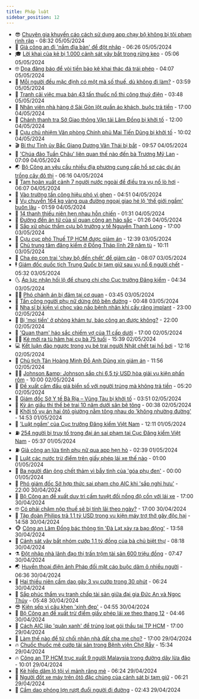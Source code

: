 ```yaml
---
title: Pháp luật
sidebar_position: 12
---
```


<!-- vnexpress-phap-luat:START -->
- 😎 [Chuyên gia khuyến cáo cách sử dụng app chạy bộ không bị tội phạm rình rập](https://vnexpress.net/chuyen-gia-khuyen-cao-cach-su-dung-app-chay-bo-khong-bi-toi-pham-rinh-rap-4742237.html) - 08:32 05/05/2024
- 🥰 [Giả công an đi &#39;nắm địa bàn&#39; để đột nhập](https://vnexpress.net/gia-cong-an-di-nam-dia-ban-de-dot-nhap-4742229.html) - 06:26 05/05/2024
- 🎓 [Lời khai của kẻ bị 1.000 cảnh sát vây bắt trong rừng keo](https://vnexpress.net/loi-khai-cua-ke-bi-1-000-canh-sat-vay-bat-trong-rung-keo-4742198.html) - 05:06 05/05/2024
- 🤓 [Dọa đăng báo để vòi tiền bảo kê khai thác đá trái phép](https://vnexpress.net/doa-dang-bao-de-voi-tien-bao-ke-khai-thac-da-trai-phep-4742189.html) - 04:07 05/05/2024
- 🎊 [Mỗi người đều mặc định có một mã số thuế, dù không đi làm?](https://vnexpress.net/moi-nguoi-deu-mac-dinh-co-mot-ma-so-thue-du-khong-di-lam-4742203.html) - 03:59 05/05/2024
- 🙉 [Tranh cãi việc mua bán 43 tấn thuốc nổ thi công thuỷ điện](https://vnexpress.net/tranh-cai-viec-mua-ban-43-tan-thuoc-no-thi-cong-thuy-dien-4742041.html) - 03:48 05/05/2024
- 🤡 [Nhân viên nhà hàng ở Sài Gòn lột quần áo khách, buộc trả tiền](https://vnexpress.net/nhan-vien-nha-hang-o-sai-gon-lot-quan-ao-khach-buoc-tra-tien-4742108.html) - 17:00 04/05/2024
- 🗽 [Chánh thanh tra Sở Giao thông Vận tải Lâm Đồng bị khởi tố](https://vnexpress.net/chanh-thanh-tra-so-giao-thong-van-tai-lam-dong-bi-khoi-to-4742089.html) - 12:00 04/05/2024
- 🌋 [Cựu chủ nhiệm Văn phòng Chính phủ Mai Tiến Dũng bị khởi tố](https://vnexpress.net/nguyen-chu-nhiem-van-phong-chinh-phu-mai-tien-dung-bi-bat-4742058.html) - 10:02 04/05/2024
- 🎬 [Bí thư Tỉnh ủy Bắc Giang Dương Văn Thái bị bắt](https://vnexpress.net/bi-thu-tinh-uy-bac-giang-duong-van-thai-bi-bat-4742029.html) - 09:57 04/05/2024
- 💯 [&#39;Chúa đảo Tuần Châu&#39; liên quan thế nào đến bà Trương Mỹ Lan](https://vnexpress.net/chua-dao-tuan-chau-lien-quan-the-nao-den-ba-truong-my-lan-4741985.html) - 07:09 04/05/2024
- 🌏 [Bộ Công an yêu cầu nhiều địa phương cung cấp hồ sơ các dự án trồng cây đô thị](https://vnexpress.net/bo-cong-an-yeu-cau-quang-ngai-cung-cap-ho-so-cac-du-an-trong-cay-do-thi-4741987.html) - 06:16 04/05/2024
- 🌊 [Tạm hoãn xuất cảnh 7 người nước ngoài để điều tra vụ nổ lò hơi](https://vnexpress.net/tam-hoan-xuat-canh-7-nguoi-nuoc-ngoai-de-dieu-tra-vu-no-lo-hoi-4741977.html) - 06:07 04/05/2024
- 💂 [Vào trường tấn công hiệu phó vì ghen](https://vnexpress.net/vao-truong-tan-cong-hieu-pho-vi-ghen-4741955.html) - 04:51 04/05/2024
- 🎡 [Vụ chuyển 164 kg vàng qua đường ngoại giao hé lộ &#39;thế giới ngầm&#39; buôn lậu](https://vnexpress.net/vu-chuyen-164-kg-vang-qua-duong-ngoai-giao-he-lo-the-gioi-ngam-buon-lau-4741632.html) - 01:59 04/05/2024
- 🫶 [14 thanh thiếu niên hẹn nhau hỗn chiến](https://vnexpress.net/14-thanh-thieu-nien-hen-nhau-hon-chien-4741845.html) - 01:31 04/05/2024
- 🐲 [Đường đến án tử của sĩ quan công an háo sắc](https://vnexpress.net/duong-den-an-tu-cua-si-quan-cong-an-hao-sac-4741850.html) - 01:26 04/05/2024
- 🚀 [Sắp xử phúc thẩm cựu bộ trưởng y tế Nguyễn Thanh Long](https://vnexpress.net/sap-xu-phuc-tham-cuu-bo-truong-y-te-nguyen-thanh-long-4741779.html) - 17:00 03/05/2024
- 🎊 [Cựu cục phó Thuế TP HCM được giảm án](https://vnexpress.net/cuu-cuc-pho-thue-tp-hcm-duoc-giam-an-4741751.html) - 12:39 03/05/2024
- 🤗 [Chủ trung tâm đăng kiểm ở Đồng Tháp lĩnh 29 năm tù](https://vnexpress.net/chu-trung-tam-dang-kiem-o-dong-thap-linh-29-nam-tu-4741669.html) - 10:11 03/05/2024
- 🗽 [Cha ép con trai &#39;chạy bộ đến chết&#39; để giảm cân](https://vnexpress.net/cha-ep-con-trai-chay-bo-den-chet-de-giam-can-4741559.html) - 08:07 03/05/2024
- 🕴 [Giám đốc quốc tịch Trung Quốc bị tạm giữ sau vụ nổ 6 người chết](https://vnexpress.net/giam-doc-quoc-tich-trung-quoc-bi-tam-giu-sau-vu-no-6-nguoi-chet-4740944.html) - 05:32 03/05/2024
- 🌜 [Áp lực nhận hối lộ để chung chi cho Cục trưởng Đăng kiểm](https://vnexpress.net/ap-luc-nhan-hoi-lo-de-chung-chi-cho-cuc-truong-dang-kiem-4741140.html) - 04:34 03/05/2024
- 🧑‍🏫 [Phó chánh án bị đâm tại cơ quan](https://vnexpress.net/pho-chanh-an-bi-dam-tai-co-quan-4741418.html) - 03:45 03/05/2024
- 🦩 [Tấn công người phụ nữ dừng ôtô bên đường](https://vnexpress.net/tan-cong-nguoi-phu-nu-dung-oto-ben-duong-4741342.html) - 00:48 03/05/2024
- 💼 [Nha sĩ bị kiện vì chọc vào não bệnh nhân khi cấy răng implant](https://vnexpress.net/nha-si-bi-kien-vi-choc-vao-nao-benh-nhan-khi-cay-rang-implant-4741292.html) - 23:00 02/05/2024
- 💫 [Bị &#39;moi tiền&#39; ở phòng khám tư, báo công an được không?](https://vnexpress.net/bi-moi-tien-o-phong-kham-tu-bao-cong-an-duoc-khong-4741271.html) - 22:00 02/05/2024
- 🦅 [&#39;Quan tham&#39; háo sắc chiếm vợ của 11 cấp dưới](https://vnexpress.net/quan-tham-hao-sac-chiem-vo-cua-11-cap-duoi-4741278.html) - 17:00 02/05/2024
- 🧑‍💻 [Kẻ mới ra tù hãm hại cụ bà 75 tuổi](https://vnexpress.net/ke-moi-ra-tu-ham-hai-cu-ba-75-tuoi-4741330.html) - 15:39 02/05/2024
- 💻 [Kết luận đảo ngược trong vụ bé trai người Nhật chết tại hồ bơi](https://vnexpress.net/ket-luan-dao-nguoc-trong-vu-be-trai-nguoi-nhat-chet-tai-ho-boi-4741293.html) - 12:16 02/05/2024
- 🤠 [Chủ tịch Tân Hoàng Minh Đỗ Anh Dũng xin giảm án](https://vnexpress.net/chu-tich-tan-hoang-minh-do-anh-dung-xin-giam-an-4741304.html) - 11:56 02/05/2024
- 🧑‍🏫 [Johnson &amp;amp; Johnson sắp chi 6,5 tỷ USD hòa giải vụ kiện phấn rôm](https://vnexpress.net/johnson-johnson-sap-chi-6-5-ty-usd-hoa-giai-vu-kien-phan-rom-4741240.html) - 10:00 02/05/2024
- 🌈 [Đề xuất cấm đấu giá biển số với người trúng mà không trả tiền](https://vnexpress.net/de-xuat-cam-dau-gia-bien-so-voi-nguoi-trung-ma-khong-tra-tien-4741037.html) - 05:20 02/05/2024
- 🌮 [Giám đốc Sở Y tế Bà Rịa – Vũng Tàu bị khởi tố](https://vnexpress.net/giam-doc-so-y-te-ba-ria-vung-tau-bi-khoi-to-4741045.html) - 03:51 02/05/2024
- 🐲 [Kỳ án giấu thi thể bé trai 10 năm dưới sân bê tông](https://vnexpress.net/ky-an-giau-thi-the-be-trai-10-nam-duoi-san-be-tong-4740839.html) - 00:38 02/05/2024
- 🧰 [Khởi tố vụ án hai ôtô giường nằm tông nhau do &#39;không nhường đường&#39;](https://vnexpress.net/khoi-to-vu-an-hai-oto-giuong-nam-tong-nhau-do-khong-nhuong-duong-4740817.html) - 14:53 01/05/2024
- 💄 [&#39;Luật ngầm&#39; của Cục trưởng Đăng kiểm Việt Nam](https://vnexpress.net/luat-ngam-cua-cuc-truong-dang-kiem-viet-nam-4740782.html) - 12:11 01/05/2024
- ⛽️ [254 người bị truy tố trong đại án sai phạm tại Cục Đăng kiểm Việt Nam](https://vnexpress.net/254-nguoi-bi-truy-to-trong-dai-an-sai-pham-tai-cuc-dang-kiem-viet-nam-4740711.html) - 05:37 01/05/2024
- ⛽️ [Giả công an lừa tình phụ nữ qua app hẹn hò](https://vnexpress.net/gia-cong-an-lua-tinh-phu-nu-qua-app-hen-ho-4740665.html) - 02:39 01/05/2024
- 💂 [Luật các nước trừ điểm trên giấy phép lái xe thế nào](https://vnexpress.net/luat-cac-nuoc-tru-diem-tren-giay-phep-lai-xe-the-nao-4740581.html) - 01:00 01/05/2024
- 🤔 [Ba người đàn ông chết thảm vì bẫy tình của &#39;góa phụ đen&#39;](https://vnexpress.net/ba-nguoi-dan-ong-chet-tham-vi-bay-tinh-cua-goa-phu-den-4740563.html) - 00:00 01/05/2024
- 🧐 [Phó giám đốc Sở hợp thức sai phạm cho AIC khi &#39;sắp nghỉ hưu&#39;](https://vnexpress.net/pho-giam-doc-so-hop-thuc-sai-pham-cho-aic-khi-sap-nghi-huu-4740493.html) - 22:00 30/04/2024
- 🎃 [Bộ Công an đề xuất duy trì cấm tuyệt đối nồng độ cồn với lái xe](https://vnexpress.net/bo-cong-an-de-xuat-duy-tri-cam-tuyet-doi-nong-do-con-voi-lai-xe-4740582.html) - 17:00 30/04/2024
- 🤓 [Có phải chậm nộp thuế sẽ bị tính lãi theo ngày?](https://vnexpress.net/co-phai-cham-nop-thue-se-bi-tinh-lai-theo-ngay-4740064.html) - 17:00 30/04/2024
- 💃 [Tập đoàn Philips trả 1,1 tỷ USD trong vụ kiện máy trợ thở gây độc hại](https://vnexpress.net/tap-doan-philips-tra-1-1-ty-usd-trong-vu-kien-may-tro-tho-gay-doc-hai-4740548.html) - 14:58 30/04/2024
- 🐵 [Công an Lâm Đồng bác thông tin &#39;Đà Lạt xảy ra bạo động&#39;](https://vnexpress.net/cong-an-lam-dong-bac-thong-tin-da-lat-xay-ra-bao-dong-4740583.html) - 13:58 30/04/2024
- 🤖 [Cảnh sát vây bắt nhóm cướp 1,1 tỷ đồng của bà chủ biệt thự](https://vnexpress.net/canh-sat-vay-bat-nhom-cuop-1-1-ty-dong-cua-ba-chu-biet-thu-4740517.html) - 08:18 30/04/2024
- ⚗️ [Đột nhập nhà lãnh đạo thị trấn trộm tài sản 600 triệu đồng](https://vnexpress.net/dot-nhap-nha-lanh-dao-thi-tran-trom-tai-san-600-trieu-dong-4740504.html) - 07:47 30/04/2024
- 🌏 [Huyền thoại điện ảnh Pháp đối mặt cáo buộc dâm ô nhiều người](https://vnexpress.net/huyen-thoai-dien-anh-phap-gerard-depardieu-sap-hau-toa-vi-cao-buoc-cuong-hiep-4740446.html) - 06:36 30/04/2024
- 🦆 [Hai thiếu niên cầm dao gây 3 vụ cướp trong 30 phút](https://vnexpress.net/hai-thieu-nien-cam-dao-gay-3-vu-cuop-trong-30-phut-4740490.html) - 06:24 30/04/2024
- 🐎 [Sắp phúc thẩm vụ tranh chấp tài sản giữa đại gia Đức An và Ngọc Thúy](https://vnexpress.net/sap-phuc-tham-vu-tranh-chap-tai-san-giua-dai-gia-duc-an-va-ngoc-thuy-4740473.html) - 05:48 30/04/2024
- 😎 [Kiện sếp vì câu khen &#39;xinh đẹp&#39;](https://vnexpress.net/kien-sep-vi-cau-khen-xinh-dep-4740455.html) - 04:55 30/04/2024
- 💪 [Bộ Công an đề xuất trừ điểm giấy phép lái xe theo thang 12](https://vnexpress.net/bo-cong-an-de-xuat-tru-diem-giay-phep-lai-xe-theo-thang-12-4740429.html) - 04:46 30/04/2024
- 🤡 [Cách AIC lập &#39;quân xanh&#39; để trúng loạt gói thầu tại TP HCM](https://vnexpress.net/cach-aic-lap-quan-xanh-de-trung-loat-goi-thau-tai-tp-hcm-4740081.html) - 17:00 29/04/2024
- 🌁 [Làm thế nào để từ chối nhận nhà đất cha mẹ cho?](https://vnexpress.net/lam-the-nao-de-tu-choi-nhan-nha-dat-cha-me-cho-4739878.html) - 17:00 29/04/2024
- 🔥 [Chuốc thuốc mê cướp tài sản trong Bệnh viện Chợ Rẫy](https://vnexpress.net/chuoc-thuoc-me-cuop-tai-san-trong-benh-vien-cho-ray-4740322.html) - 15:34 29/04/2024
- 🔥 [Công an TP HCM trục xuất 9 người Malaysia trong đường dây lừa đảo](https://vnexpress.net/cong-an-tp-hcm-truc-xuat-9-nguoi-malaysia-trong-duong-day-lua-dao-4740261.html) - 10:01 29/04/2024
- 👺 [Kẻ hiếp dâm lộ tội vì mảnh răng mẻ](https://vnexpress.net/ke-hiep-dam-lo-toi-vi-manh-rang-me-4740216.html) - 06:24 29/04/2024
- 🎊 [Người đốt xe máy trên ôtô đặc chủng của cảnh sát bị tạm giữ](https://vnexpress.net/nguoi-dot-xe-may-tren-oto-dac-chung-cua-canh-sat-bi-tam-giu-4740218.html) - 06:21 29/04/2024
- 🎊 [Cầm dao phóng lợn rượt đuổi người đi đường](https://vnexpress.net/cam-dao-phong-lon-ruot-duoi-nguoi-di-duong-4740129.html) - 02:43 29/04/2024<!-- vnexpress-phap-luat:END -->
